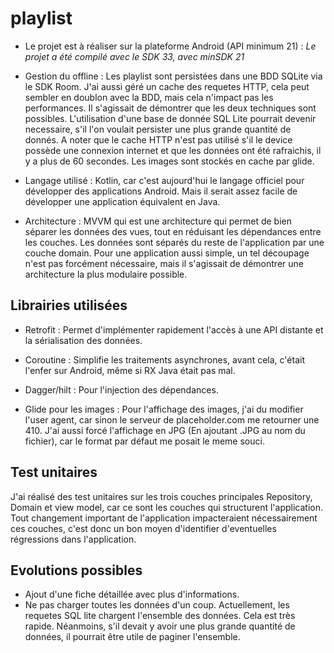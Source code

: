 # playlist

 * Le projet est à réaliser sur la plateforme Android (API minimum 21) : *Le projet a été compilé avec le SDK 33, avec minSDK 21*

 * Gestion du offline : Les playlist sont persistées dans une BDD SQLite via le SDK Room. J'ai aussi géré un cache des requetes HTTP, cela peut sembler en doublon avec la BDD, mais cela n'impact pas les performances. Il s'agissait de démontrer que les deux techniques sont possibles. L'utilisation d'une base de donnée SQL Lite pourrait devenir necessaire, s'il l'on voulait persister une plus grande quantité de donnés. A noter que le cache HTTP n'est pas utilisé s'il le device possède une connexion internet et que les données ont été rafraichis, il y a plus de 60 secondes. Les images sont stockés en cache par glide.

* Langage utilisé : Kotlin, car c'est aujourd'hui le langage officiel pour développer des applications Android. Mais il serait assez facile de développer une application équivalent en Java.

* Architecture : MVVM qui est une architecture qui permet de bien séparer les données des vues, tout en réduisant les dépendances entre les couches. Les données sont séparés du reste de l'application par une couche domain. Pour une application aussi simple, un tel découpage n'est pas forcément nécessaire, mais il s'agissait de démontrer une architecture la plus modulaire possible.

## Librairies utilisées

* Retrofit : Permet d'implémenter rapidement l'accès à une API distante et la sérialisation des données.

* Coroutine : Simplifie les traitements asynchrones, avant cela, c'était l'enfer sur Android, même si RX Java était pas mal.

* Dagger/hilt : Pour l'injection des dépendances.

* Glide pour les images : Pour l'affichage des images, j'ai du modifier l'user agent, car sinon le serveur de placeholder.com me retourner une 410. J'ai aussi forcé l'affichage en JPG (En ajoutant .JPG au nom du fichier), car le format par défaut me posait le meme souci.

## Test unitaires

J'ai réalisé des test unitaires sur les trois couches principales Repository, Domain et view model, car ce sont les couches qui structurent l'application. Tout changement important de l'application impacteraient nécessairement ces couches, c'est donc un bon moyen d'identifier d'eventuelles régressions dans l'application.

## Evolutions possibles

* Ajout d'une fiche détaillée avec plus d'informations.
* Ne pas charger toutes les données d'un coup. Actuellement, les requetes SQL lite chargent l'ensemble des données. Cela est très rapide. Néanmoins, s'il devait y avoir une plus grande quantité de données, il pourrait être utile de paginer l'ensemble.

